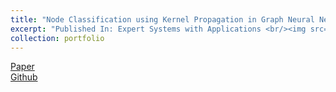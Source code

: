 ```yaml
---
title: "Node Classification using Kernel Propagation in Graph Neural Networks"
excerpt: "Published In: Expert Systems with Applications <br/><img src='/images/KPGCN_Proposed_Combined.png' width='400' height='400'>"
collection: portfolio
---
```

<a href="http://sakthikap.github.io/files/KPGCN.pdf"> Paper </a> <br/><a href="https://github.com/sakthikap/Kernel-Propagation-in-Graph-Neural-Networks"> Github </a> 
